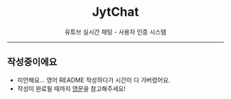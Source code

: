 <h1 align="center">JytChat</h1>
<p align="center">유튜브 실시간 채팅 - 사용자 인증 시스템</p>

---
## 작성중이에요
* 미안해요... 영어 README 작성하다가 시간이 다 가버렸어요.
* 작성이 완료될 때까지 [영문](README.md)을 참고해주세요!